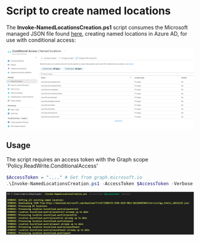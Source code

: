 # Script to create named locations

The **Invoke-NamedLocationsCreation.ps1** script consumes the Microsoft managed JSON file found [here](https://www.microsoft.com/en-us/download/confirmation.aspx?id=56519), creating named locations in Azure AD, for use with conditional access:

![](media/2021-11-30-22-26-35.png)

## Usage

The script requires an access token with the Graph scope 'Policy.ReadWrite.ConditionalAccess'

```PowerShell
$AccessToken = "...." # Get from graph.microsoft.io
.\Invoke-NamedLocationsCreation.ps1 -AccessToken $AccessToken -Verbose -WhatIf
```

![](media/2021-11-30-22-27-55.png)
